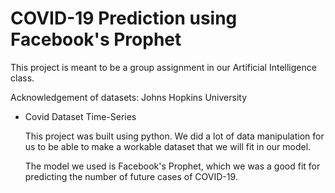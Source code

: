# COVID-19 Prediction using Facebook's Prophet

This project is meant to be a group assignment in our Artificial Intelligence class.

Acknowledgement of datasets:
Johns Hopkins University
   - Covid Dataset Time-Series
   
     This project was built using python. We did a lot of data manipulation for us to be able to make a workable dataset that we will 
     fit in our model.
     
     The model we used is Facebook's Prophet, which we was a good fit for predicting the number of future cases of COVID-19. 
